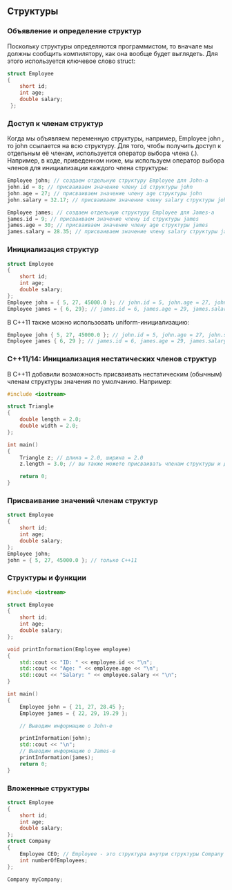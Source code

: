 ## Структуры

### Объявление и определение структур
Поскольку структуры определяются программистом, то вначале мы должны
сообщить компилятору, как она вообще будет выглядеть. Для этого используется
ключевое слово struct:
```cpp
struct Employee
{
	short id;
	int age;
	double salary;
 };
```
### Доступ к членам структур
Когда мы объявляем переменную структуры, например, Employee john , то
john ссылается на всю структуру. Для того, чтобы получить доступ к отдельным её
членам, используется оператор выбора члена (.). Например, в коде, приведенном
ниже, мы используем оператор выбора членов для инициализации каждого члена
структуры:
```cpp
Employee john; // создаем отдельную структуру Employee для John-а
john.id = 8; // присваиваем значение члену id структуры john
john.age = 27; // присваиваем значение члену age структуры john
john.salary = 32.17; // присваиваем значение члену salary структуры john

Employee james; // создаем отдельную структуру Employee для James-а
james.id = 9; // присваиваем значение члену id структуры james
james.age = 30; // присваиваем значение члену age структуры james
james.salary = 28.35; // присваиваем значение члену salary структуры james
```
### Инициализация структур
```cpp
struct Employee
{
	short id;
	int age;
	double salary;
};
Employee john = { 5, 27, 45000.0 }; // john.id = 5, john.age = 27, john.salary = 45000.0
Employee james = { 6, 29}; // james.id = 6, james.age = 29, james.salary = 0.0 (инициализация по умолчанию)```
```
В C++11 также можно использовать uniform-инициализацию:

```cpp
Employee john { 5, 27, 45000.0 }; // john.id = 5, john.age = 27, john.salary = 45000.0
Employee james { 6, 29 }; // james.id = 6, james.age = 29, james.salary = 0.0 (инициализация по умолчанию)
```
### C++11/14: Инициализация нестатических членов структур
В C++11 добавили возможность присваивать нестатическим (обычным) членам
структуры значения по умолчанию. Например:
```cpp
#include <iostream>

struct Triangle
{
	double length = 2.0;
	double width = 2.0;
};

int main()
{
	Triangle z; // длина = 2.0, ширина = 2.0
	z.length = 3.0; // вы также можете присваивать членам структуры и другие значения

	return 0;
}
```
### Присваивание значений членам структур
```cpp
struct Employee
{
	short id;
	int age;
	double salary;
};
Employee john;
john = { 5, 27, 45000.0 }; // только C++11
```

### Структуры и функции
```cpp
#include <iostream>

struct Employee
{
	short id;
	int age;
	double salary;
};

void printInformation(Employee employee)
{
	std::cout << "ID: " << employee.id << "\n";
	std::cout << "Age: " << employee.age << "\n";
	std::cout << "Salary: " << employee.salary << "\n";
}

int main()
{
	Employee john = { 21, 27, 28.45 };
	Employee james = { 22, 29, 19.29 };

	// Выводим информацию о John-е

	printInformation(john);
	std::cout << "\n";
	// Выводим информацию о James-е
	printInformation(james);
	return 0;
}
```

### Вложенные структуры
```cpp
struct Employee
{
	short id;
	int age;
	double salary;
};
struct Company
{
	Employee CEO; // Employee - это структура внутри структуры Company
	int numberOfEmployees;
};

Company myCompany;
```
